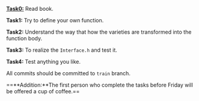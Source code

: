 <u>**Task0:**</u> Read book. 

**Task1:** Try to define your own function.

**Task2:** Understand the way that how the varieties are  transformed into the function body.

**Task3:** To realize the `Interface.h` and test it.

**Task4:** Test anything you like. 



All commits should be committed to `train` branch.



==**Addition:**The first person who complete the tasks before Friday will be offered a cup of coffee.==